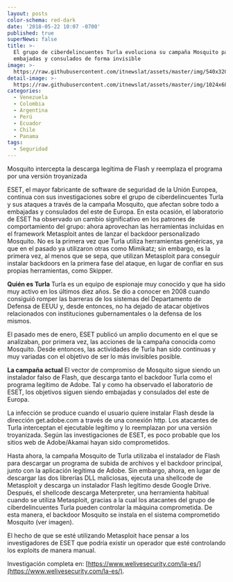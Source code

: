 ```yaml
---
layout: posts
color-schema: red-dark
date: '2018-05-22 10:07 -0700'
published: true
superNews: false
title: >-
  El grupo de ciberdelincuentes Turla evoluciona su campaña Mosquito para atacar
  embajadas y consulados de forma invisible
image: >-
  https://raw.githubusercontent.com/itnewslat/assets/master/img/540x320/Ciberataque-p.jpg
detail-image: >-
  https://raw.githubusercontent.com/itnewslat/assets/master/img/1024x680/Ciberataque-g.jpg
categories:
  - Venezuela
  - Colombia
  - Argentina
  - Perú
  - Ecuador
  - Chile
  - Panama
tags:
  - Seguridad
---
```

Mosquito intercepta la descarga legítima de Flash y reemplaza el programa por una versión troyanizada

ESET, el mayor fabricante de software de seguridad de la Unión Europea, continua con sus investigaciones sobre el grupo de ciberdelincuentes Turla y sus ataques a través de la campaña Mosquito, que afectan sobre todo a embajadas y consulados del este de Europa. En esta ocasión, el laboratorio de ESET ha observado un cambio significativo en los patrones de comportamiento del grupo: ahora aprovechan las herramientas incluidas en el framework Metasploit antes de lanzar el backdoor personalizado Mosquito. No es la primera vez que Turla utiliza herramientas genéricas, ya que en el pasado ya utilizaron otras como Mimikatz; sin embargo, es la primera vez, al menos que se sepa, que utilizan Metasploit para conseguir instalar backdoors en la primera fase del ataque, en lugar de confiar en sus propias herramientas, como Skipper. 

**Quién es Turla**
Turla es un equipo de espionaje muy conocido y que ha sido muy activo en los últimos diez años. Se dio a conocer en 2008 cuando consiguió romper las barreras de los sistemas del Departamento de Defensa de EEUU y, desde entonces, no ha dejado de atacar objetivos relacionados con instituciones gubernamentales o la defensa de los mismos. 

El pasado mes de enero, ESET publicó un amplio documento en el que se analizaban, por primera vez, las acciones de la campaña conocida como Mosquito. Desde entonces, las actividades de Turla han sido continuas y muy variadas con el objetivo de ser lo más invisibles posible. 

**La campaña actual**
El vector de compromiso de Mosquito sigue siendo un instalador falso de Flash, que descarga tanto el backdoor Turla como el programa legítimo de Adobe. Tal y como ha observado el laboratorio de ESET, los objetivos siguen siendo embajadas y consulados del este de Europa. 

La infección se produce cuando el usuario quiere instalar Flash desde la dirección get.adobe.com a través de una conexión http. Los atacantes de Turla interceptan el ejecutable legítimo y lo reemplazan por una versión troyanizada. Según las investigaciones de ESET, es poco probable que los sitios web de Adobe/Akamai hayan sido comprometidos. 

Hasta ahora, la campaña Mosquito de Turla utilizaba el instalador de Flash para descargar un programa de subida de archivos y el backdoor principal, junto con la aplicación legítima de Adobe. Sin embargo, ahora, en lugar de descargar las dos librerías DLL maliciosas, ejecuta una shellcode de Metasploit y descarga un instalador Flash legítimo desde Google Drive. Después, el shellcode descarga Meterpreter, una herramienta habitual cuando se utiliza Metasploit, gracias a la cual los atacantes del grupo de ciberdelincuentes Turla pueden controlar la máquina comprometida. De esta manera, el backdoor Mosquito se instala en el sistema comprometido Mosquito (ver imagen). 
 
El hecho de que se esté utilizando Metasploit hace pensar a los investigadores de ESET que podría existir un operador que esté controlando los exploits de manera manual. 

Investigación completa en: [https://www.welivesecurity.com/la-es/](https://www.welivesecurity.com/la-es/).
